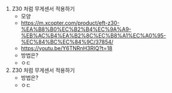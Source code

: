 
1. Z30 처럼 무게센서 적용하기
   - 모양
   - https://m.xcopter.com/product/eft-z30-%EA%B8%B0%EC%B2%B4%EC%9A%A9-%EB%AC%B4%EA%B2%8C%EC%B8%A1%EC%A0%95-%EC%84%BC%EC%84%9C/37854/
   - https://youtu.be/Y6TNRnH3RIQ?t=18
   - 방법은?
   - ㅇㄷ
1. Z30 처럼 무게센서 적용하기
   - 방법은?
   - ㅇㄷ 
